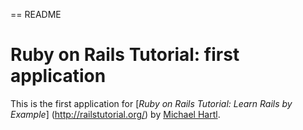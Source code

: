 == README

# Ruby on Rails Tutorial: first application

This is the first application for [*Ruby on Rails Tutorial: Learn Rails by Example*]
(http://railstutorial.org/) by [Michael Hartl](http://michaelhartl.com).